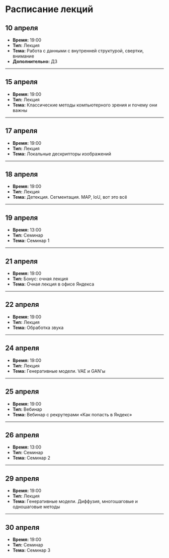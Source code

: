 # Расписание лекций

## 10 апреля
- **Время:** 19:00  
- **Тип:** Лекция  
- **Тема:** Работа с данными с внутренней структурой, свертки, внимание  
- **Дополнительно:** ДЗ  

---

## 15 апреля
- **Время:** 19:00  
- **Тип:** Лекция  
- **Тема:** Классические методы компьютерного зрения и почему они важны  

---

## 17 апреля
- **Время:** 19:00  
- **Тип:** Лекция  
- **Тема:** Локальные дескрипторы изображений  

---

## 18 апреля
- **Время:** 19:00  
- **Тип:** Лекция  
- **Тема:** Детекция. Сегментация. MAP, IoU, вот это всё  

---

## 19 апреля
- **Время:** 13:00  
- **Тип:** Семинар  
- **Тема:** Семинар 1  

---

## 21 апреля
- **Время:** 19:00  
- **Тип:** Бонус: очная лекция  
- **Тема:** Очная лекция в офисе Яндекса  

---

## 22 апреля
- **Время:** 19:00  
- **Тип:** Лекция  
- **Тема:** Обработка звука  

---

## 24 апреля
- **Время:** 19:00  
- **Тип:** Лекция  
- **Тема:** Генеративные модели. VAE и GAN'ы  

---

## 25 апреля
- **Время:** 19:00  
- **Тип:** Вебинар  
- **Тема:** Вебинар с рекрутерами «Как попасть в Яндекс»  

---

## 26 апреля
- **Время:** 13:00  
- **Тип:** Семинар  
- **Тема:** Семинар 2  

---

## 29 апреля
- **Время:** 19:00  
- **Тип:** Лекция  
- **Тема:** Генеративные модели. Диффузия, многошаговые и одношаговые методы  

---

## 30 апреля
- **Время:** 19:00  
- **Тип:** Семинар  
- **Тема:** Семинар 3  
